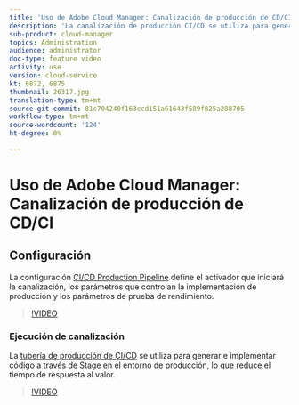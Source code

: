 ```yaml
---
title: 'Uso de Adobe Cloud Manager: Canalización de producción de CD/CI'
description: 'La canalización de producción CI/CD se utiliza para generar e implementar código a través de Stage en el entorno de producción, disminuyendo así el tiempo de respuesta al valor. La configuración de la tubería de producción CI/CD define el activador que iniciará la canalización, parámetros que controlan la implementación de producción y parámetros de prueba de rendimiento. '
sub-product: cloud-manager
topics: Administration
audience: administrator
doc-type: feature video
activity: use
version: cloud-service
kt: 6872, 6875
thumbnail: 26317.jpg
translation-type: tm+mt
source-git-commit: 81c704240f163ccd151a61643f589f825a288705
workflow-type: tm+mt
source-wordcount: '124'
ht-degree: 0%

---
```



# Uso de Adobe Cloud Manager: Canalización de producción de CD/CI

## Configuración

La configuración [CI/CD Production Pipeline](https://experienceleague.adobe.com/docs/experience-manager-cloud-manager/using/how-to-use/configuring-pipeline.html) define el activador que iniciará la canalización, los parámetros que controlan la implementación de producción y los parámetros de prueba de rendimiento.

>[!VIDEO](https://video.tv.adobe.com/v/26314/?quality=12&learn=on)

### Ejecución de canalización

La [tubería de producción de CI/CD](https://experienceleague.adobe.com/docs/experience-manager-cloud-manager/using/how-to-use/deploying-code.html) se utiliza para generar e implementar código a través de Stage en el entorno de producción, lo que reduce el tiempo de respuesta al valor.

>[!VIDEO](https://video.tv.adobe.com/v/26317/?quality=12&learn=on)
